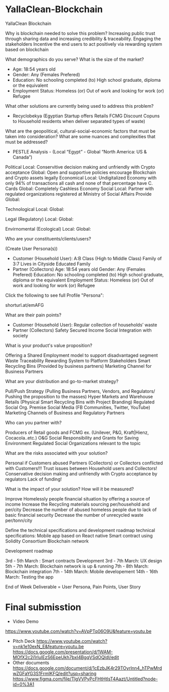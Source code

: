# YallaClean-Blockchain
YallaClean Blockchain

Why is blockchain needed to solve this problem?
Increasing public trust through sharing data and increasing credibility & traceability.
Engaging the stakeholders
Incentive the end users to act positively via rewarding system based on blockchain





What demographics do you serve? What is the size of the market?
- Age: 18:54 years old
- Gender: Any (Females Prefered)
- Education: No schooling completed (to) High school graduate, diploma or the equivalent
-  Employment Status: Homeless (or) Out of work and looking for work (or) Refugee


What other solutions are currently being used to address this problem? 

- Recyclobekya (Egyptian Startup offers Retails FCMG Discount Copuns to Household residents when deliver separated types of waste)



What are the geopolitical, cultural-social-economic factors that must be taken into consideration? What are some nuances and complexities that must be addressed?

- PESTLE Analysis - (Local “Egypt” - Global “North America: US & Canada”)





Political
Local: Conservitive decision making and unfriendly with Crypto acceptance
Global: Open and supportive policies encourage Blockchain and Crypto assets legally
Economical
Local: Undigitalized Economy with only 94% of transactions all cash and none of that percentage have C. Cards
Global: Completely Cashless Economy
Social
Local: Partner with regulated organizations registered at Ministry of Social Affairs
Provide 
Global: 

Technological
Local: 
Global: 


Legal (Regulatory)
Local: 
Global: 


Envirnomental (Ecological) 
Local: 
Global: 



Who are your constituents/clients/users? 

(Create User Persona(s))
- Customer (Household User):
A:B Class (High to Middle Class)
Family of 3:7
Lives in Cityside
Educated Family
- Partner (Collectors)
Age: 18:54 years old
Gender: Any (Females Prefered)
Education: No schooling completed (to) High school graduate, diploma or the equivalent
Employment Status: Homeless (or) Out of work and looking for work (or) Refugee

Click the following to see full Profile "Persona":

shorturl.at/emAFG

What are their pain points?
- Customer (Household User):
Regular collection of households’ waste
- Partner (Collectors)
Safety
Secured Income
Social Integration with society



What is your product's value proposition?

Offering a Shared Employment model to support disadvantaged segment
Waste Traceability 
Rewarding System to Platform Stakeholders
Smart Recycling Bins (Provided by business partners)
Marketing Channel for Business Partners


What are your distribution and go-to-market strategy? 

Pull/Push Strategy (Pulling Business Partners, Vendors, and Regulators/ Pushing the proposition to the masses)
Hyper Markets and Warehouse Retails (Physical Smart Recycling Bins with Project Branding)
Regulated Social Org. Premise
Social Media (FB Communities, Twitter, YouTube)
Marketing Channels of Business and Regulatory Partners



Who can you partner with?

Producers of Retail goods and FCMG ex. (Unilever, P&G, Kraft|Hienz, Cocacola..etc.)
O&G Social Responsibility and Grants for Saving Environment
Regulated Social Organizations relevant to the topic



What are the risks associated with your solution?

Personal if Customers abused Partners (Collectors) or Collectors conflicted with Customers!!!
Trust issues between Household users and Collectors!
Conservative decision making and unfriendly with Crypto acceptance by regulators
Lack of funding!

What is the impact of your solution? How will it be measured?

Improve Homelessly people financial situation by offering a source of income
Increase the Recycling materials sourcing per/household and per/city
Decrease the number of abused homeless people due to lack of basic financial security
Decrease the number of unrecycled waste per/tonn/city

Define the technical specifications and development roadmap
technical specifications:
Mobile app based on React native
Smart contract using Solidity 
Consortium Blockchain network

Development roadmap


3rd - 5th March : Smart contracts Development
3rd - 7th March: UX design 
5th - 7th March: Blockchain network is up & running
7th - 8th March: Blockchain integration
7th - 14th March:  Mobile developement 
14th - 16th March: Testing the app


End of Week Deliverable  = User Persona, Pain Points, User Story


Final submisstion 
===============
-  Video Demo

https://www.youtube.com/watch?v=AVpPTq06O9U&feature=youtu.be
- Pitch Deck 
https://www.youtube.com/watch?v=nk1e10exN_E&feature=youtu.be
https://docs.google.com/presentation/d/1WAM-MOfX2c2i1rluIEzS6EpeUkh7bxI4BgqVSdOQldI/edit
- Other documents 
https://docs.google.com/document/d/1cEzbJK4r29TOyrlnn4_hTPwMrdwZGFaYG3S1FrmIKFQ/edit?usp=sharing
https://www.figma.com/file/TlgVVPyPcFHtHtlsT4Aazt/Untitled?node-id=0%3A1
